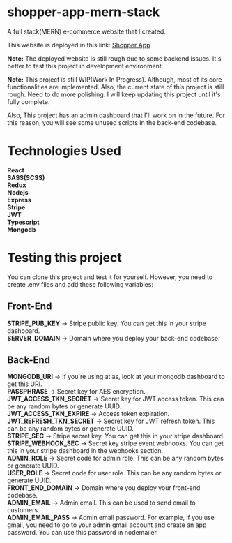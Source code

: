 # shopper-app-mern-stack
A full stack(MERN) e-commerce website that I created.

This website is deployed in this link: [Shopper App](https://iridescent-gaufre-ffa5d1.netlify.app/)

**Note:** The deployed website is still rough due to some backend issues. It's better to
test this project in development environment.

**Note:** This project is still WIP(Work In Progress). Although, most of its core
functionalities are implemented. Also, the current state of this project is still rough.
Need to do more polishing. I will keep updating this project until it's fully complete.

Also, This project has an admin dashboard that I'll work on in the future. For this reason,
you will see some unused scripts in the back-end codebase.

# Technologies Used
**React**  
**SASS(SCSS)**  
**Redux**  
**Nodejs**  
**Express**  
**Stripe**  
**JWT**  
**Typescript**  
**Mongodb**

# Testing this project
You can clone this project and test it for yourself. However, you need to create .env files
and add these following variables:

## Front-End  
**STRIPE_PUB_KEY** -> Stripe public key. You can get this in your stripe dashboard.  
**SERVER_DOMAIN** -> Domain where you deploy your back-end codebase.

## Back-End  
**MONGODB_URI** -> If you're using atlas, look at your mongodb dashboard to get this URI.  
**PASSPHRASE** -> Secret key for AES encryption.  
**JWT_ACCESS_TKN_SECRET** -> Secret key for JWT access token. This can be any random bytes or generate UUID.   
**JWT_ACCESS_TKN_EXPIRE** -> Access token expiration.  
**JWT_REFRESH_TKN_SECRET** -> Secret key for JWT refresh token. This can be any random bytes or generate UUID.  
**STRIPE_SEC** -> Stripe secret key. You can get this in your stripe dashboard.  
**STRIPE_WEBHOOK_SEC** -> Secret key stripe event webhooks. You can get this in your stripe dashboard in the webhooks section.  
**ADMIN_ROLE** -> Secret code for admin role. This can be any random bytes or generate UUID.  
**USER_ROLE** -> Secret code for user role. This can be any random bytes or generate UUID.  
**FRONT_END_DOMAIN** -> Domain where you deploy your front-end codebase.  
**ADMIN_EMAIL** -> Admin email. This can be used to send email to customers.  
**ADMIN_EMAIL_PASS** -> Admin email password. For example, if you use gmail, you need to go to your admin gmail account and create an app password. You can use this password in nodemailer.
